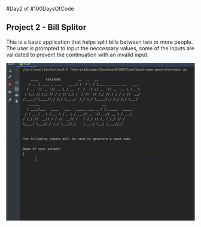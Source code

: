 #Day2 of #100DaysOfCode


## Project 2 - Bill Splitor
This is a basic application that helps split bills between two or more people. 
The user is prompted to input the neccessary values, some of the inputs are validated to prevent the continuation with an invalid input.

![Demo](https://github.com/A3AJAGBE/band-name-generator/blob/band-name-app/band_name_project.gif)
